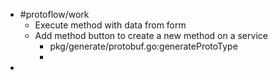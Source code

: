 - #protoflow/work
	- Execute method with data from form
	- Add method button to create a new method on a service
		- pkg/generate/protobuf.go:generateProtoType
		-
-